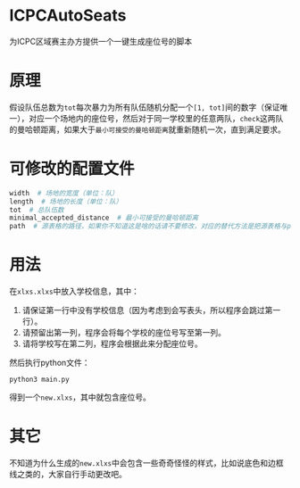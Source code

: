 # ICPCAutoSeats

为ICPC区域赛主办方提供一个一键生成座位号的脚本

# 原理

假设队伍总数为`tot`每次暴力为所有队伍随机分配一个`[1, tot]`间的数字（保证唯一），对应一个场地内的座位号，然后对于同一学校里的任意两队，`check`这两队的曼哈顿距离，如果大于`最小可接受的曼哈顿距离`就重新随机一次，直到满足要求。

# 可修改的配置文件

```python
width  # 场地的宽度（单位：队）
length  # 场地的长度（单位：队）
tot  # 总队伍数
minimal_accepted_distance  # 最小可接受的曼哈顿距离
path  # 源表格的路径，如果你不知道这是啥的话请不要修改，对应的替代方法是把源表格与py文件放在同一目录下并重命名为xlsx.xlsx。
```

# 用法

在`xlxs.xlxs`中放入学校信息，其中：
1. 请保证第一行中没有学校信息（因为考虑到会写表头，所以程序会跳过第一行）。
2. 请预留出第一列，程序会将每个学校的座位号写至第一列。
3. 请将学校写在第二列，程序会根据此来分配座位号。

然后执行python文件：

```
python3 main.py
```

得到一个`new.xlxs`，其中就包含座位号。

# 其它

不知道为什么生成的`new.xlxs`中会包含一些奇奇怪怪的样式，比如说底色和边框线之类的，大家自行手动更改吧。
